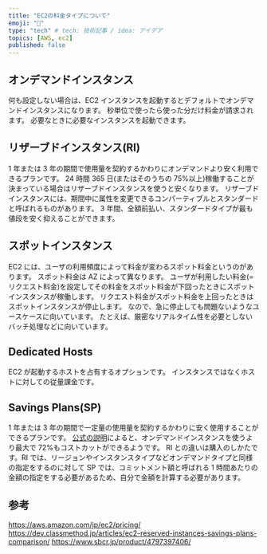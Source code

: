 ```yaml
---
title: "EC2の料金タイプについて"
emoji: "💸"
type: "tech" # tech: 技術記事 / idea: アイデア
topics: [AWS, ec2]
published: false
---
```


## オンデマンドインスタンス

何も設定しない場合は、EC2 インスタンスを起動するとデフォルトでオンデマンドインスタンスになります。
秒単位で使ったら使った分だけ料金が請求されます。
必要なときに必要なインスタンスを起動できます。

## リザーブドインスタンス(RI)

1 年または 3 年の期間で使用量を契約するかわりにオンデマンドより安く利用できるプランです。
24 時間 365 日(またはそのうちの 75%以上)稼働することが決まっている場合はリザーブドインスタンスを使うと安くなります。
リザーブドインスタンスには、期間中に属性を変更できるコンパーティブルとスタンダードと呼ばれるものがあります。
3 年間、全額前払い、スタンダードタイプが最も値段を安く抑えることができます。

## スポットインスタンス

EC2 には、ユーザの利用頻度によって料金が変わるスポット料金というのがあります。
スポット料金は AZ によって異なります。
ユーザが利用したい料金(=リクエスト料金)を設定してその料金をスポット料金が下回ったときにスポットインスタンスが稼働します。
リクエスト料金がスポット料金を上回ったときはスポットインスタンスが停止します。
なので、急に停止しても問題ないようなユースケースに向いています。
たとえば、厳密なリアルタイム性を必要としないバッチ処理などに向いています。

## Dedicated Hosts

EC2 が起動するホストを占有するオプションです。
インスタンスではなくホストに対しての従量課金です。

## Savings Plans(SP)

1 年または 3 年の期間で一定量の使用量を契約するかわりに安く使用することができるプランです。
[公式の説明](https://aws.amazon.com/jp/savingsplans/)によると、オンデマンドインスタンスを使うより最大で 72%もコストカットができるようです。
RI との違いは購入のしかたです。RI では、リージョンやインスタンスタイプなどオンデマンドタイプと同様の指定をするのに対して SP では、コミットメント額と呼ばれる 1 時間あたりの金額の指定をする必要があるため、自分で金額を計算する必要があります。

## 参考

https://aws.amazon.com/jp/ec2/pricing/
https://dev.classmethod.jp/articles/ec2-reserved-instances-savings-plans-comparison/
https://www.sbcr.jp/product/4797397406/
